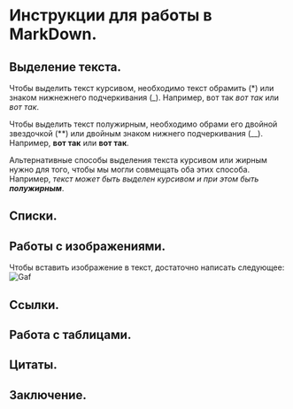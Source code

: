 # Инструкции для работы в MarkDown.

## Выделение текста.

Чтобы выделить текст курсивом, необходимо текст обрамить (*) или знаком нижнежнего подчеркивания (_). Например, вот так *вот так* или _вот так_.

Чтобы выделить текст полужирным, необходимо обрами его двойной звездочкой (**) или двойным знаком нижнего подчеркивания (__). Например, **вот так** или __вот так__.

Альтернативные способы выделения текста курсивом или жирным нужно для того, чтобы мы могли совмещать оба этих способа. Например, _текст может быть выделен курсивом и при этом быть **полужирным**_.

## Списки.

## Работы с изображениями.

Чтобы вставить изображение в текст, достаточно написать следующее: 
![Gaf](koker.jpg)

## Ссылки.

## Работа с таблицами.

## Цитаты.

## Заключение.